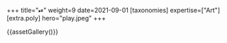 +++
title="⏯"
weight=9
date=2021-09-01
[taxonomies]
expertise=["Art"]
[extra.poly]
hero="play.jpeg"
+++

{{assetGallery()}}